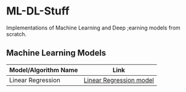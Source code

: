 # ML-DL-Stuff
Implementations of Machine Learning and Deep ;earning models from scratch.

## Machine Learning Models

| Model/Algorithm Name | Link |   
|----------------------|------|
| Linear Regression    | [Linear Regression model](/ml_models/linear_reg.ipynb) |
   

